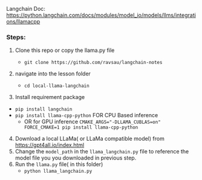Langchain Doc: https://python.langchain.com/docs/modules/model_io/models/llms/integrations/llamacpp



### Steps: 

1) Clone this repo or copy the llama.py file
    - `git clone https://github.com/ravsau/langchain-notes`

2) navigate into the lesson folder
    - `cd local-llama-langchain`
  
3) Install requirement package
 - `pip install langchain`
 - `pip install llama-cpp-python` FOR CPU Based inference 
   -  OR for GPU inference `CMAKE_ARGS="-DLLAMA_CUBLAS=on" FORCE_CMAKE=1 pip install llama-cpp-python`

4) Download a local LLaMa( or LLaMa compatible model) from https://gpt4all.io/index.html
5) Change the `model_path` in the `llama_langchain.py` file to reference the model file you you downloaded in previous step. 
6) Run the `llama.py` file( in this folder) 
   - ```python llama_langchain.py```

  
